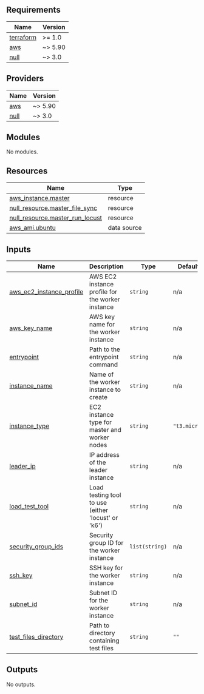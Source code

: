 <!-- BEGIN_TF_DOCS -->
## Requirements

| Name | Version |
|------|---------|
| <a name="requirement_terraform"></a> [terraform](#requirement\_terraform) | >= 1.0 |
| <a name="requirement_aws"></a> [aws](#requirement\_aws) | ~> 5.90 |
| <a name="requirement_null"></a> [null](#requirement\_null) | ~> 3.0 |

## Providers

| Name | Version |
|------|---------|
| <a name="provider_aws"></a> [aws](#provider\_aws) | ~> 5.90 |
| <a name="provider_null"></a> [null](#provider\_null) | ~> 3.0 |

## Modules

No modules.

## Resources

| Name | Type |
|------|------|
| [aws_instance.master](https://registry.terraform.io/providers/hashicorp/aws/latest/docs/resources/instance) | resource |
| [null_resource.master_file_sync](https://registry.terraform.io/providers/hashicorp/null/latest/docs/resources/resource) | resource |
| [null_resource.master_run_locust](https://registry.terraform.io/providers/hashicorp/null/latest/docs/resources/resource) | resource |
| [aws_ami.ubuntu](https://registry.terraform.io/providers/hashicorp/aws/latest/docs/data-sources/ami) | data source |

## Inputs

| Name | Description | Type | Default | Required |
|------|-------------|------|---------|:--------:|
| <a name="input_aws_ec2_instance_profile"></a> [aws\_ec2\_instance\_profile](#input\_aws\_ec2\_instance\_profile) | AWS EC2 instance profile for the worker instance | `string` | n/a | yes |
| <a name="input_aws_key_name"></a> [aws\_key\_name](#input\_aws\_key\_name) | AWS key name for the worker instance | `string` | n/a | yes |
| <a name="input_entrypoint"></a> [entrypoint](#input\_entrypoint) | Path to the entrypoint command | `string` | n/a | yes |
| <a name="input_instance_name"></a> [instance\_name](#input\_instance\_name) | Name of the worker instance to create | `string` | n/a | yes |
| <a name="input_instance_type"></a> [instance\_type](#input\_instance\_type) | EC2 instance type for master and worker nodes | `string` | `"t3.micro"` | no |
| <a name="input_leader_ip"></a> [leader\_ip](#input\_leader\_ip) | IP address of the leader instance | `string` | n/a | yes |
| <a name="input_load_test_tool"></a> [load\_test\_tool](#input\_load\_test\_tool) | Load testing tool to use (either 'locust' or 'k6') | `string` | n/a | yes |
| <a name="input_security_group_ids"></a> [security\_group\_ids](#input\_security\_group\_ids) | Security group ID for the worker instance | `list(string)` | n/a | yes |
| <a name="input_ssh_key"></a> [ssh\_key](#input\_ssh\_key) | SSH key for the worker instance | `string` | n/a | yes |
| <a name="input_subnet_id"></a> [subnet\_id](#input\_subnet\_id) | Subnet ID for the worker instance | `string` | n/a | yes |
| <a name="input_test_files_directory"></a> [test\_files\_directory](#input\_test\_files\_directory) | Path to directory containing test files | `string` | `""` | no |

## Outputs

No outputs.
<!-- END_TF_DOCS -->